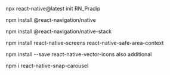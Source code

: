 npx react-native@latest init RN_Pradip

npm install @react-navigation/native

npm install @react-navigation/native-stack

npm install react-native-screens react-native-safe-area-context

npm install --save react-native-vector-icons
also additional

npm i react-native-snap-carousel